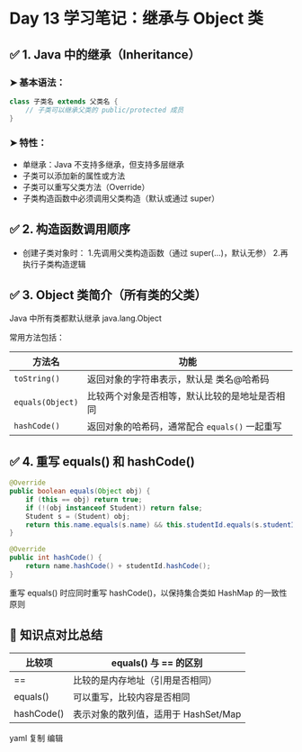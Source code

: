 # Day 13 学习笔记：继承与 Object 类

## ✅ 1. Java 中的继承（Inheritance）

### ➤ 基本语法：
```java
class 子类名 extends 父类名 {
    // 子类可以继承父类的 public/protected 成员
}
```
### ➤ 特性：
* 单继承：Java 不支持多继承，但支持多层继承
* 子类可以添加新的属性或方法
* 子类可以重写父类方法（Override）
* 子类构造函数中必须调用父类构造（默认或通过 super）

## ✅ 2. 构造函数调用顺序
* 创建子类对象时：
  1.先调用父类构造函数（通过 super(...)，默认无参）
  2.再执行子类构造逻辑

## ✅ 3. Object 类简介（所有类的父类）
Java 中所有类都默认继承 java.lang.Object

常用方法包括：

| 方法名              | 功能                            |
| ---------------- | ----------------------------- |
| `toString()`     | 返回对象的字符串表示，默认是 类名@哈希码         |
| `equals(Object)` | 比较两个对象是否相等，默认比较的是地址是否相同       |
| `hashCode()`     | 返回对象的哈希码，通常配合 `equals()` 一起重写 |


## ✅ 4. 重写 equals() 和 hashCode()
```java
@Override
public boolean equals(Object obj) {
    if (this == obj) return true;
    if (!(obj instanceof Student)) return false;
    Student s = (Student) obj;
    return this.name.equals(s.name) && this.studentId.equals(s.studentId);
}

@Override
public int hashCode() {
    return name.hashCode() + studentId.hashCode();
}
```
重写 equals() 时应同时重写 hashCode()，以保持集合类如 HashMap 的一致性原则

## 🧠 知识点对比总结

| 比较项	        |equals() 与 == 的区别|
|-------------|-----------------------|
| ==	         |比较的是内存地址（引用是否相同）|
| equals()	   |可以重写，比较内容是否相同|
| hashCode()	 |表示对象的散列值，适用于 HashSet/Map|

yaml
复制
编辑
